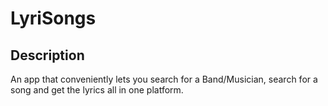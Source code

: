 # LyriSongs
## Description
An app that conveniently lets you search for a Band/Musician, search for a song and get the lyrics all in one platform.

